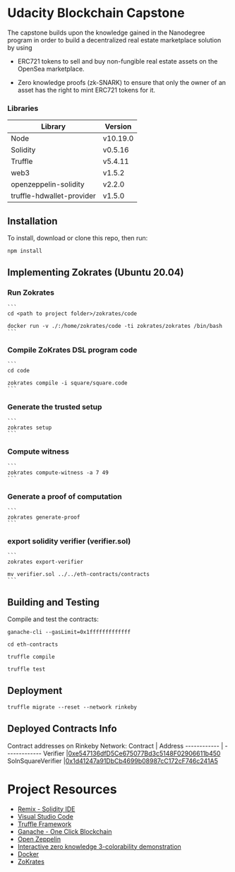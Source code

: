 # Udacity Blockchain Capstone

The capstone builds upon the knowledge gained in the Nanodegree program in order to build a decentralized real estate marketplace solution by using

- ERC721 tokens to sell and buy non-fungible real estate assets on the OpenSea marketplace.

- Zero knowledge proofs (zk-SNARK) to ensure that only the owner of an asset has the right to mint ERC721 tokens for it.



### Libraries
Library      | Version
------------ | -------------
Node             |v10.19.0
Solidity         |v0.5.16
Truffle          |v5.4.11
web3             |v1.5.2
openzeppelin-solidity |v2.2.0
truffle-hdwallet-provider |v1.5.0


## Installation

To install, download or clone this repo, then run:

`npm install`


## Implementing Zokrates (Ubuntu 20.04)
### **Run Zokrates**
    ```
    cd <path to project folder>/zokrates/code

    docker run -v ./:/home/zokrates/code -ti zokrates/zokrates /bin/bash
    ```
### **Compile ZoKrates DSL program code**
    ```
    cd code 

    zokrates compile -i square/square.code
    ```
### **Generate the trusted setup**
    ```
    zokrates setup
    ```
### **Compute witness**
    ```
    zokrates compute-witness -a 7 49
    ```
### **Generate a proof of computation**
    ```
    zokrates generate-proof
    ```
### **export solidity verifier (verifier.sol)**
    ```
    zokrates export-verifier

    mv verifier.sol ../../eth-contracts/contracts
    ```


## Building and Testing
Compile and test the contracts:

```
ganache-cli --gasLimit=0x1fffffffffffff

cd eth-contracts

truffle compile

truffle test
```

## Deployment

```
truffle migrate --reset --network rinkeby

```

## Deployed Contracts Info
Contract addresses on Rinkeby Network:
Contract       |  Address
------------ | -------------
Verifier         |[0xe547136dfD5Ce675077Bd3c5148F02906611b450](https://rinkeby.etherscan.io/address/0xe547136dfD5Ce675077Bd3c5148F02906611b450)
SolnSquareVerifier |[0x1d41247a91DbCb4699b08987cC172cF746c241A5](https://rinkeby.etherscan.io/address/0x1d41247a91DbCb4699b08987cC172cF746c241A5)


# Project Resources

* [Remix - Solidity IDE](https://remix.ethereum.org/)
* [Visual Studio Code](https://code.visualstudio.com/)
* [Truffle Framework](https://truffleframework.com/)
* [Ganache - One Click Blockchain](https://truffleframework.com/ganache)
* [Open Zeppelin ](https://openzeppelin.org/)
* [Interactive zero knowledge 3-colorability demonstration](http://web.mit.edu/~ezyang/Public/graph/svg.html)
* [Docker](https://docs.docker.com/install/)
* [ZoKrates](https://github.com/Zokrates/ZoKrates)
